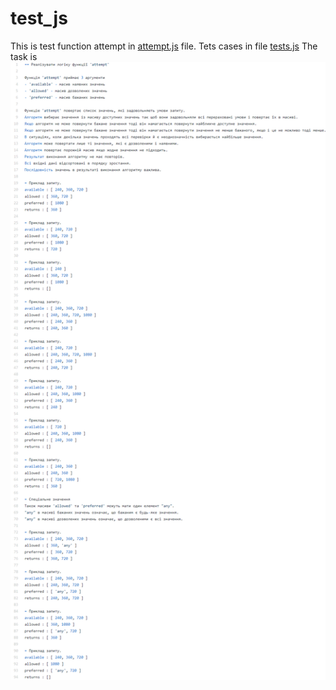 # test_js
This is test function attempt in [attempt.js](attempt.js) file.
Tets cases in file [tests.js](tests.js)
The task is ![GitHub Logo](/AlgorithmProblem.png)
